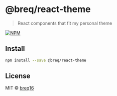 # @breq/react-theme

> React components that fit my personal theme

[![NPM](https://img.shields.io/npm/v/@breq/react-theme.svg)](https://www.npmjs.com/package/@breq/react-theme)

## Install

```bash
npm install --save @breq/react-theme
```

## License

MIT © [breq16](https://github.com/breq16)
